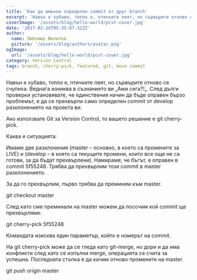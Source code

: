 ```yaml
---
title: 'Как да вмъкна определен commit от друг branch'
excerpt: 'Навън е хубаво, топло е, птичките пеят, но сървърите отново се счупиха. Веднага изниква в съзнанието ви „Ами сега?!„. След дълги проверки установявате, че единствения начин да бъде оправен бързо проблемът, е да се прехвърли само определен commit от develop разклонението на проекта ви.'
coverImage: '/assets/blog/hello-world/pcvt-cover.jpg'
date: '2017-02-14T05:35:07.322Z'
author:
  name: Любомир Филипов
  picture: '/assets/blog/authors/avatar.png'
ogImage:
  url: '/assets/blog/hello-world/pcvt-cover.jpg'
category: Version Control
tags: branch, cherry-pick, featured, git, move commit
---
```


Навън е хубаво, топло е, птичките пеят, но сървърите отново се счупиха. Веднага изниква в съзнанието ви „Ами сега?!„. След дълги проверки установявате, че единствения начин да бъде оправен бързо проблемът, е да се прехвърли само определен commit от develop разклонението на проекта ви.

Ако използвате Git за Version Control, то вашето решение е git cherry-pick.

Каква е ситуацията:

Имаме две разклонения (master – основно, в което са промените за LIVE) и (develop – в което са текущите промени, които все още не са готови, за да бъдат прехвърлени). Намираме, че бъгът, е оправен в commit 5f55248. Трябва да прехвърлим този commit в master разклонението.

За да го прехвърлим, първо трябва да преминем към master.

git checkout master

След като сме преминали на master можем да посочим кой commit ще прехвърляме:

git cherry-pick 5f55248

Командата изисква един параметър, който е номерът на commit.

На git cherry-pick може да се гледа като git-merge, но дори и да има конфликти  след като се изпълни merge, операцията се счита за успешна. Последната стъпка е да качим отново промените на master.

git push origin master
